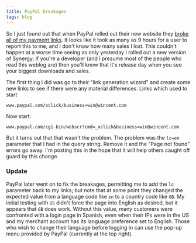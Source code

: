 ```yaml
---
title: PayPal breakages
tags: blog
---
```


So I just found out that when PayPal rolled out their new website they [broke all of my payment links](http://wincent.com/a/news/archives/2007/10/paypal_rolls_ou.php). It looks like it took as many as 9 hours for a user to report this to me, and I don't know how many sales I lost. This couldn't happen at a worse time seeing as only yesterday I rolled out a new version of Synergy; if you're a developer (and I presume most of the people who read this weblog are) then you'll know that it's release day when you see your biggest downloads and sales.

The first thing I did was go to their "link generation wizard" and create some new links to see if there were any material differences. Links which used to start

    www.paypal.com/xclick/business=win@wincent.com

Now start:

    www.paypal.com/cgi-bin/webscr?cmd=_xclick&business=win@wincent.com

But it turns out that that wasn't the problem. The problem was the `lc=en` parameter that I had in the query string. Remove it and the "Page not found" errors go away. I'm posting this in the hope that it will help others caught off guard by this change.

### Update

PayPal later went on to fix the breakages, permitting me to add the `lc` parameter back to my links; but note that at some point they changed the expected value from a language code like `en` to a country code like `GB`. My initial testing with `US` didn't force the page into English as desired, but it appears that `GB` does work. Without this value, many customers were confronted with a login page in Spanish, even when their IPs were in the US and my merchant account has its language preference set to English. Those who wish to change their language before logging in can use the pop-up menu provided by PayPal (currently at the top right).
